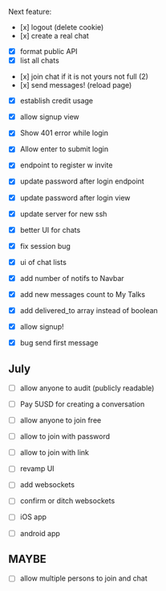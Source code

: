 Next feature:

- [x] logout (delete cookie)
- [x] create a real chat
- [x] format public API
- [x] list all chats
- [x] join chat if it is not yours not full (2)
- [x] send messages! (reload page)
- [x] establish credit usage
- [x] allow signup view

- [x] Show 401 error while login
- [x] Allow enter to submit login
- [x] endpoint to register w invite
- [x] update password after login endpoint
- [x] update password after login view

- [x] update server for new ssh
- [x] better UI for chats

- [x] fix session bug
- [x] ui of chat lists
- [x] add number of notifs to Navbar
- [x] add new messages count to My Talks
- [x] add delivered_to array instead of boolean
- [x] allow signup!
- [x] bug send first message
		
## July
- [ ] allow anyone to audit (publicly readable)
- [ ] Pay 5USD for creating a conversation

- [ ] allow anyone to join free
- [ ] allow to join with password
- [ ] allow to join with link
- [ ] revamp UI
- [ ] add websockets

- [ ] confirm or ditch websockets
- [ ] iOS app
- [ ] android app

## MAYBE
- [ ] allow multiple persons to join and chat

